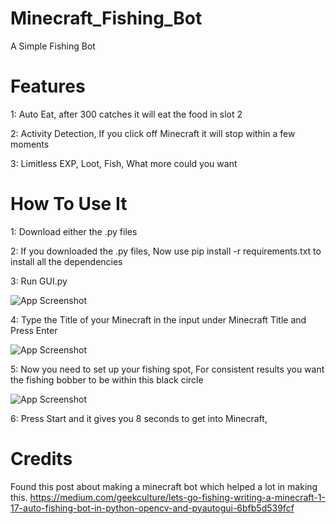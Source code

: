 # Minecraft_Fishing_Bot

A Simple Fishing Bot 

# Features
1: Auto Eat, after 300 catches it will eat the food in slot 2

2: Activity Detection, If you click off Minecraft it will stop within a few moments

3: Limitless EXP, Loot, Fish, What more could you want


# How To Use It



1: Download either the .py files

2: If you downloaded the .py files, Now use pip install -r requirements.txt to install all the dependencies

3: Run GUI.py

![App Screenshot](https://i.gyazo.com/b6711f7cb763f45fdf97dd4583c6f513.png)

4: Type the Title of your Minecraft in the input under Minecraft Title and Press Enter

![App Screenshot](https://i.gyazo.com/4c19e338f3dd8adf0a0c1aca9754fed9.gif)

5: Now you need to set up your fishing spot, For consistent results you want the fishing bobber to be within this black circle

![App Screenshot](https://i.gyazo.com/5d5b20046350d4a6ca516d373d29879c.png)

6: Press Start and it gives you 8 seconds to get into Minecraft, 

# Credits 
Found this post about making a minecraft bot which helped a lot in making this.
https://medium.com/geekculture/lets-go-fishing-writing-a-minecraft-1-17-auto-fishing-bot-in-python-opencv-and-pyautogui-6bfb5d539fcf
